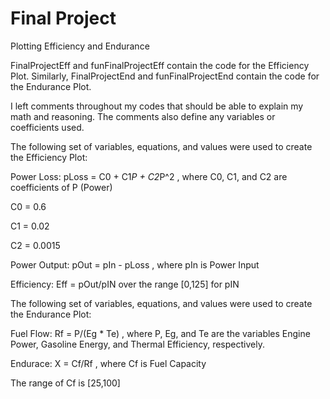 # Final Project
 Plotting Efficiency and Endurance


FinalProjectEff and funFinalProjectEff contain the code for the Efficiency Plot.
Similarly, FinalProjectEnd and funFinalProjectEnd contain the code for the Endurance Plot.


I left comments throughout my codes that should be able to explain my math and reasoning. The comments also define any variables or coefficients used. 


The following set of variables, equations, and values were used to create the Efficiency Plot:

Power Loss: pLoss = C0 + C1*P + C2*P^2 , where C0, C1, and C2 are coefficients of P (Power)

C0 = 0.6

C1 = 0.02

C2 = 0.0015

Power Output: pOut = pIn - pLoss , where pIn is Power Input

Efficiency: Eff = pOut/pIN over the range [0,125] for pIN


The following set of variables, equations, and values were used to create the Endurance Plot:

Fuel Flow: Rf = P/(Eg * Te) , where P, Eg, and Te are the variables Engine Power, Gasoline Energy, and Thermal Efficiency, respectively.

Endurace: X = Cf/Rf , where Cf is Fuel Capacity

The range of Cf is [25,100]




